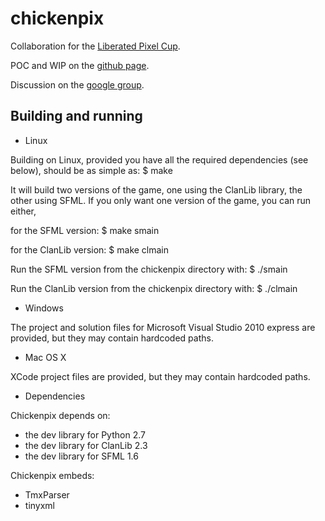 chickenpix
==========

Collaboration for the [Liberated Pixel Cup](http://lpc.opengameart.org).

POC and WIP on the [github page](http://slowfrog.github.com/chickenpix).

Discussion on the [google group](http://groups.google.com/group/chickenpix).


Building and running
--------------------

* Linux

Building on Linux, provided you have all the required dependencies (see below),
should be as simple as:
$ make

It will build two versions of the game, one using the ClanLib library, the
other using SFML. If you only want one version of the game, you can run
either,

for the SFML version:
$ make smain

for the ClanLib version:
$ make clmain

Run the SFML version from the chickenpix directory with:
$ ./smain

Run the ClanLib version from the chickenpix directory with:
$ ./clmain


* Windows

The project and solution files for Microsoft Visual Studio 2010 express are
provided, but they may contain hardcoded paths.


* Mac OS X

XCode project files are provided, but they may contain hardcoded paths.


* Dependencies

Chickenpix depends on:
- the dev library for Python 2.7
- the dev library for ClanLib 2.3
- the dev library for SFML 1.6

Chickenpix embeds:
- TmxParser
- tinyxml
